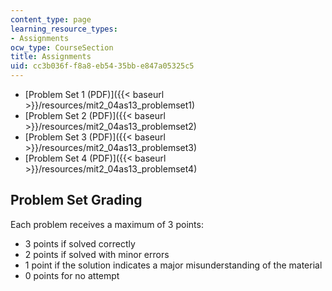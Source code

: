 ```yaml
---
content_type: page
learning_resource_types:
- Assignments
ocw_type: CourseSection
title: Assignments
uid: cc3b036f-f8a8-eb54-35bb-e847a05325c5
---
```


*   [Problem Set 1 (PDF)]({{< baseurl >}}/resources/mit2_04as13_problemset1)
*   [Problem Set 2 (PDF)]({{< baseurl >}}/resources/mit2_04as13_problemset2)
*   [Problem Set 3 (PDF)]({{< baseurl >}}/resources/mit2_04as13_problemset3)
*   [Problem Set 4 (PDF)]({{< baseurl >}}/resources/mit2_04as13_problemset4)

Problem Set Grading
-------------------

Each problem receives a maximum of 3 points:

*   3 points if solved correctly
*   2 points if solved with minor errors
*   1 point if the solution indicates a major misunderstanding of the material
*   0 points for no attempt